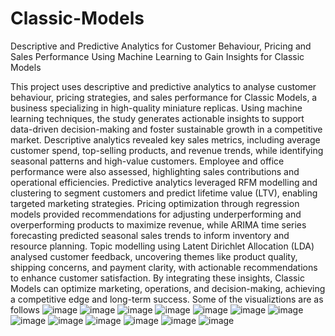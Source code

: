 # Classic-Models
Descriptive and Predictive Analytics for Customer Behaviour, Pricing and Sales Performance Using Machine Learning to Gain Insights for Classic Models

This project uses descriptive and predictive analytics to analyse customer behaviour, pricing strategies, and sales performance for Classic Models, a business specializing in high-quality miniature replicas. Using machine learning techniques, the study generates actionable insights to support data-driven decision-making and foster sustainable growth in a competitive market. Descriptive analytics revealed key sales metrics, including average customer spend, top-selling products, and revenue trends, while identifying seasonal patterns and high-value customers. Employee and office performance were also assessed, highlighting sales contributions and operational efficiencies. Predictive analytics leveraged RFM modelling and clustering to segment customers and predict lifetime value (LTV), enabling targeted marketing strategies. Pricing optimization through regression models provided recommendations for adjusting underperforming and overperforming products to maximize revenue, while ARIMA time series forecasting predicted seasonal sales trends to inform inventory and resource planning. Topic modelling using Latent Dirichlet Allocation (LDA) analysed customer feedback, uncovering themes like product quality, shipping concerns, and payment clarity, with actionable recommendations to enhance customer satisfaction. By integrating these insights, Classic Models can optimize marketing, operations, and decision-making, achieving a competitive edge and long-term success.
Some of the visualiztions are as follows
![image](https://github.com/user-attachments/assets/1dd224a3-dee4-4f53-9e57-96bf10468e97)
![image](https://github.com/user-attachments/assets/a70737f2-a214-474f-a008-e4459549bc88)
![image](https://github.com/user-attachments/assets/2792dcbb-36d8-49d8-8982-cba53a4e3579)
![image](https://github.com/user-attachments/assets/6b94356a-bfad-4262-982d-62952a74a10e)
![image](https://github.com/user-attachments/assets/7323d6a5-67f7-4d90-90f2-f7c9d26b54b3)
![image](https://github.com/user-attachments/assets/17df5b4e-b74a-4719-979d-016235c1f877)
![image](https://github.com/user-attachments/assets/4c1f6b58-8b1c-4243-9568-a0d2d08c4a24)
![image](https://github.com/user-attachments/assets/574ce13d-00ed-4f56-9471-ff973ffef42f)
![image](https://github.com/user-attachments/assets/ac1daff0-08f3-4aff-aa5f-d9be3bc10ca9)
![image](https://github.com/user-attachments/assets/106ddc93-051c-4d0b-ab02-b05e9f15ccf9)
![image](https://github.com/user-attachments/assets/c78b2699-d373-4910-8034-7295915e97b9)
![image](https://github.com/user-attachments/assets/6a990928-561c-445a-ab0a-567c16e20b2a)
![image](https://github.com/user-attachments/assets/60fd5115-b755-46ea-8385-9d01c5296eac)











